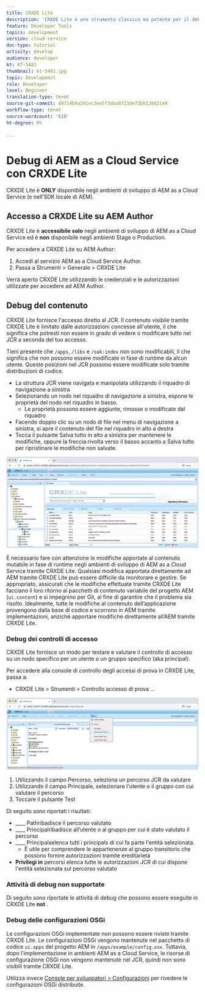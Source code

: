 ```yaml
---
title: CRXDE Lite
description: 'CRXDE Lite è uno strumento classico ma potente per il debug degli ambienti per sviluppatori di AEM as a Cloud Service. CRXDE Lite fornisce una suite di funzionalità che facilita il debug dall''ispezione di tutte le risorse e proprietà, dalla manipolazione delle parti mutabili del JCR e dalle indagini sulle autorizzazioni. '
feature: Developer Tools
topics: development
version: cloud-service
doc-type: tutorial
activity: develop
audience: developer
kt: KT-5481
thumbnail: kt-5481.jpg
topic: Development
role: Developer
level: Beginner
translation-type: tm+mt
source-git-commit: d9714b9a291ec3ee5f3dba9723de72bb120d2149
workflow-type: tm+mt
source-wordcount: '618'
ht-degree: 0%

---
```



# Debug di AEM as a Cloud Service con CRXDE Lite

CRXDE Lite è __ONLY__ disponibile negli ambienti di sviluppo di AEM as a Cloud Service (e nell’SDK locale di AEM).

## Accesso a CRXDE Lite su AEM Author

CRXDE Lite è __accessibile solo__ negli ambienti di sviluppo di AEM as a Cloud Service ed è __non__ disponibile negli ambienti Stage o Production.

Per accedere a CRXDE Lite su AEM Author:

1. Accedi al servizio AEM as a Cloud Service Author.
1. Passa a Strumenti > Generale > CRXDE Lite

Verrà aperto CRXDE Lite utilizzando le credenziali e le autorizzazioni utilizzate per accedere ad AEM Author.

## Debug del contenuto

CRXDE Lite fornisce l&#39;accesso diretto al JCR. Il contenuto visibile tramite CRXDE Lite è limitato dalle autorizzazioni concesse all&#39;utente, il che significa che potresti non essere in grado di vedere o modificare tutto nel JCR a seconda del tuo accesso.

Tieni presente che `/apps`, `/libs` e `/oak:index` non sono modificabili, il che significa che non possono essere modificate in fase di runtime da alcun utente. Queste posizioni nel JCR possono essere modificate solo tramite distribuzioni di codice.

+ La struttura JCR viene navigata e manipolata utilizzando il riquadro di navigazione a sinistra
+ Selezionando un nodo nel riquadro di navigazione a sinistra, espone le proprietà del nodo nel riquadro in basso.
   + Le proprietà possono essere aggiunte, rimosse o modificate dal riquadro
+ Facendo doppio clic su un nodo di file nel menu di navigazione a sinistra, si apre il contenuto del file nel riquadro in alto a destra
+ Tocca il pulsante Salva tutto in alto a sinistra per mantenere le modifiche, oppure la freccia rivolta verso il basso accanto a Salva tutto per ripristinare le modifiche non salvate.

![CRXDE Lite - Debug del contenuto](./assets/crxde-lite/debugging-content.png)

È necessario fare con attenzione le modifiche apportate al contenuto mutabile in fase di runtime negli ambienti di sviluppo di AEM as a Cloud Service tramite CRXDE Lite.
Qualsiasi modifica apportata direttamente ad AEM tramite CRXDE Lite può essere difficile da monitorare e gestire. Se appropriato, assicurati che le modifiche effettuate tramite CRXDE Lite facciano il loro ritorno ai pacchetti di contenuto variabile del progetto AEM (`ui.content`) e si impegnino per Git, al fine di garantire che il problema sia risolto. Idealmente, tutte le modifiche al contenuto dell’applicazione provengono dalla base di codice e scorrono in AEM tramite implementazioni, anziché apportare modifiche direttamente all’AEM tramite CRXDE Lite.

### Debug dei controlli di accesso

CRXDE Lite fornisce un modo per testare e valutare il controllo di accesso su un nodo specifico per un utente o un gruppo specifico (aka principal).

Per accedere alla console di controllo degli accessi di prova in CRXDE Lite, passa a:

+ CRXDE Lite > Strumenti > Controllo accesso di prova ...

![CRXDE Lite - Controllo dell&#39;accesso ai test](./assets/crxde-lite/permissions__test-access-control.png)

1. Utilizzando il campo Percorso, seleziona un percorso JCR da valutare
1. Utilizzando il campo Principale, selezionare l&#39;utente o il gruppo con cui valutare il percorso
1. Toccare il pulsante Test

Di seguito sono riportati i risultati:

+ ____ Pathribadisce il percorso valutato
+ ____ Principalribadisce all’utente o al gruppo per cui è stato valutato il percorso
+ ____ Principalselenca tutti i principals di cui fa parte l&#39;entità selezionata.
   + È utile per comprendere le appartenenze al gruppo transitorio che possono fornire autorizzazioni tramite ereditarietà
+ __Privilegi in__ percorsi elenca tutte le autorizzazioni JCR di cui dispone l&#39;entità selezionata sul percorso valutato

### Attività di debug non supportate

Di seguito sono riportate le attività di debug che possono essere eseguite in CRXDE Lite __not__ .

### Debug delle configurazioni OSGi

Le configurazioni OSGi implementate non possono essere riviste tramite CRXDE Lite. Le configurazioni OSGi vengono mantenute nel pacchetto di codice `ui.apps` del progetto AEM in `/apps/example/config.xxx`. Tuttavia, dopo l’implementazione in ambienti AEM as a Cloud Service, le risorse di configurazione OSGi non vengono mantenute nel JCR, quindi non sono visibili tramite CRXDE Lite.

Utilizza invece [Console per sviluppatori > Configurazioni](./developer-console.md#configurations) per rivedere le configurazioni OSGi distribuite.
